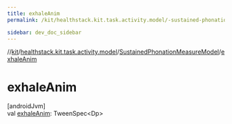 ```yaml
---
title: exhaleAnim
permalink: /kit/healthstack.kit.task.activity.model/-sustained-phonation-measure-model/exhale-anim.html

sidebar: dev_doc_sidebar
---
```

//[kit](../../../kit.html)/[healthstack.kit.task.activity.model](../index.html)/[SustainedPhonationMeasureModel](index.html)/[exhaleAnim](exhale-anim.html)



# exhaleAnim



[androidJvm]\
val [exhaleAnim](exhale-anim.html): TweenSpec&lt;Dp&gt;





